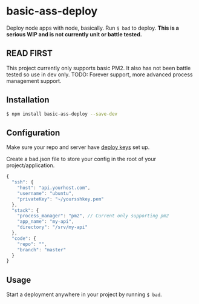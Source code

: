 # basic-ass-deploy
Deploy node apps with node, basically. Run `$ bad` to deploy. **This is a serious WIP and is not currently unit or battle tested.**

## READ FIRST
This project currently only supports basic PM2. It also has not been battle tested so use in dev only. TODO: Forever support, more advanced process management support.

## Installation

```sh
$ npm install basic-ass-deploy --save-dev
```

## Configuration
Make sure your repo and server have [deploy keys](https://developer.github.com/guides/managing-deploy-keys/) set up.

Create a bad.json file to store your config in the root of your project/application. 

```javascript
{
  "ssh": {
    "host": "api.yourhost.com",
    "username": "ubuntu",
    "privateKey": "~/yoursshkey.pem"
  },
  "stack": {
    "process_manager": "pm2", // Current only supporting pm2
    "app_name": "my-api",
    "directory": "/srv/my-api"
  },
  "code": {
    "repo": "",
    "branch": "master"
  }
}
```

## Usage
Start a deployment anywhere in your project by running `$ bad`.
